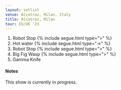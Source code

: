 ```yaml
---
layout: setlist
venue: Alcatraz, Milan, Italy
title: Alcatraz, Milan
tour: EU/UK '23
---
```


1. Robot Stop
   {% include segue.html type=">" %}
2. Hot water
   {% include segue.html type="->" %}
3. Robot Stop
   {% include segue.html type=">" %}
4. Big Fig Wasp
   {% include segue.html type=">" %}
5. Gamma Knife


<!--snippet-->

#### Notes
This show is currently in progress. 
